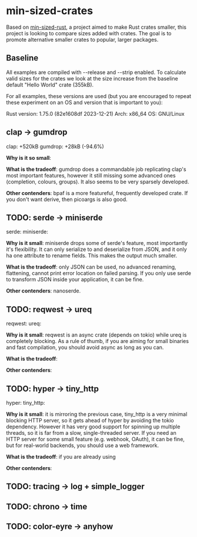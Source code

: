 # min-sized-crates

Based on [min-sized-rust](https://github.com/johnthagen/min-sized-rust), a project aimed to make Rust crates smaller, this project is looking to compare sizes added with crates. The goal is to promote alternative smaller crates to popular, larger packages.

## Baseline

All examples are compiled with --release and --strip enabled. To calculate valid sizes for the crates we look at the size increase from the baseline default "Hello World" crate (355kB).

For all examples, these versions are used (but you are encouraged to repeat these experiment on an OS and version that is important to you):

Rust version: 1.75.0 (82e1608df 2023-12-21)
Arch: x86_64
OS: GNU/Linux

## clap -> gumdrop

clap: +520kB
gumdrop: +28kB (-94.6%)

**Why is it so small**:

**What is the tradeoff**: gumdrop does a commandable job replicating clap's most important features, however it still missing some advanced ones (completion, colours, groups). It also seems to be very sparsely developed.

**Other contenders**: bpaf is a more featureful, frequently developed crate. If you don't want derive, then picoargs is also good.

## TODO: serde -> miniserde

serde:
miniserde:

**Why is it small**: miniserde drops some of serde's feature, most importantly it's flexibility. It can only serialize to and deserialize from JSON, and it only ha one attribute to rename fields. This makes the output much smaller.

**What is the tradeoff**: only JSON can be used, no advanced renaming, flattening, cannot print error location on failed parsing. If you only use serde to transform JSON inside your application, it can be fine.

**Other contenders**: nanoserde.

## TODO: reqwest -> ureq

reqwest:
ureq:

**Why is it small**: reqwest is an async crate (depends on tokio) while ureq is completely blocking. As a rule of thumb, if you are aiming for small binaries and fast compilation, you should avoid async as long as you can.

**What is the tradeoff**:

**Other contenders**:

## TODO: hyper -> tiny_http

hyper:
tiny_http:

**Why is it small**: it is mirroring the previous case, tiny_http is a very minimal blocking HTTP server, so it gets ahead of hyper by avoiding the tokio dependency. However it has very good support for spinning up multiple threads, so it is far from a slow, single-threaded server. If you need an HTTP server for some small feature (e.g. webhook, OAuth), it can be fine, but for real-world backends, you should use a web framework.

**What is the tradeoff**: if you are already using

**Other contenders**: 

## TODO: tracing -> log + simple_logger

## TODO: chrono -> time

## TODO: color-eyre -> anyhow